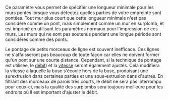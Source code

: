 Ce paramètre vous permet de spécifier une longueur minimale pour les murs pontés lorsque vous détectez quelles parties de votre empreinte sont pontées. Tout mur plus court que cette longueur minimale n'est pas considéré comme un pont, mais simplement comme un mur en surplomb, et est imprimé en utilisant les paramètres normaux pour l'impression de ces murs. Les murs qui ne sont pas soutenus pendant une longue période sont considérés comme des ponts.

Le pontage de petits morceaux de ligne est souvent inefficace. Ces lignes ne s'affaisseront pas beaucoup de toute façon car elles ne doivent former qu'un pont sur une courte distance. Cependant, si la technique de pontage est utilisée, le [débit](bridge_wall_material_flow.md)) et la [vitesse](bridge_wall_speed.md) seront également ajustés. Cela modifiera la vitesse à laquelle la buse s'écoule hors de la buse, produisant une surextrusion dans certaines parties et une sous-extrusion dans d'autres. En filtrant des morceaux de parois très courts, le débit ne sera pas interrompu pour ceux-ci, mais la qualité des surplombs sera toujours meilleure pour les endroits où il est important d'ajuster le débit.
